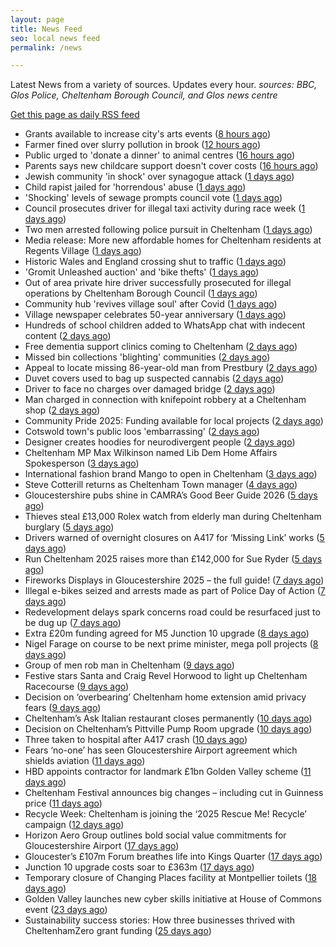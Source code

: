 ```yaml
---
layout: page
title: News Feed
seo: local news feed
permalink: /news

---
```


Latest News from a variety of sources. Updates every hour.
_sources: BBC, Glos Police, Cheltenham Borough Council, and Glos news centre_

[Get this page as daily RSS feed](/daily.rss)

<!-- news_marker starts -->
- Grants available to increase city's arts events ([8 hours ago](https://www.bbc.com/news/articles/cy85epwxdy2o?at_medium=RSS&at_campaign=rss))
- Farmer fined over slurry pollution in brook ([12 hours ago](https://www.bbc.com/news/articles/cy8rm90rdrpo?at_medium=RSS&at_campaign=rss))
- Public urged to 'donate a dinner' to animal centres ([16 hours ago](https://www.bbc.com/news/articles/c3dr2pzykmpo?at_medium=RSS&at_campaign=rss))
- Parents says new childcare support doesn't cover costs ([16 hours ago](https://www.bbc.com/news/articles/cy85pw0yw6lo?at_medium=RSS&at_campaign=rss))
- Jewish community 'in shock' over synagogue attack ([1 days ago](https://www.bbc.com/news/articles/c701yjegre6o?at_medium=RSS&at_campaign=rss))
- Child rapist jailed for 'horrendous' abuse ([1 days ago](https://www.bbc.com/news/articles/c3drym59gn1o?at_medium=RSS&at_campaign=rss))
- 'Shocking' levels of sewage prompts council vote ([1 days ago](https://www.bbc.com/news/articles/cm2d08x8vkro?at_medium=RSS&at_campaign=rss))
- Council prosecutes driver for illegal taxi activity during race week ([1 days ago](https://gloucesternewscentre.co.uk/council-prosecutes-driver-for-illegal-taxi-activity-during-race-week/))
- Two men arrested following police pursuit in Cheltenham ([1 days ago](https://gloucesternewscentre.co.uk/two-men-arrested-following-police-pursuit-in-cheltenham/))
- Media release: More new affordable homes for Cheltenham residents at Regents Village ([1 days ago](https://www.cheltenham.gov.uk/news/article/3055/media_release_more_new_affordable_homes_for_cheltenham_residents_at_regents_village))
- Historic Wales and England crossing shut to traffic ([1 days ago](https://www.bbc.com/news/articles/c89d21xjldqo?at_medium=RSS&at_campaign=rss))
- 'Gromit Unleashed auction' and 'bike thefts' ([1 days ago](https://www.bbc.com/news/articles/c147ypn1717o?at_medium=RSS&at_campaign=rss))
- Out of area private hire driver successfully prosecuted for illegal operations by Cheltenham Borough Council ([1 days ago](https://www.cheltenham.gov.uk/news/article/3054/out_of_area_private_hire_driver_successfully_prosecuted_for_illegal_operations_by_cheltenham_borough_council))
- Community hub 'revives village soul' after Covid ([1 days ago](https://www.bbc.com/news/articles/c3vz2dy5p2ro?at_medium=RSS&at_campaign=rss))
- Village newspaper celebrates 50-year anniversary ([1 days ago](https://www.bbc.com/news/articles/c9qnez5583go?at_medium=RSS&at_campaign=rss))
- Hundreds of school children added to WhatsApp chat with indecent content ([2 days ago](https://www.bbc.com/news/articles/cn82p2yyg4zo?at_medium=RSS&at_campaign=rss))
- Free dementia support clinics coming to Cheltenham ([2 days ago](https://gloucesternewscentre.co.uk/free-dementia-support-clinics-coming-to-cheltenham/))
- Missed bin collections 'blighting' communities ([2 days ago](https://www.bbc.com/news/articles/c0jq6958w0qo?at_medium=RSS&at_campaign=rss))
- Appeal to locate missing 86-year-old man from Prestbury ([2 days ago](https://gloucesternewscentre.co.uk/appeal-to-locate-missing-86-year-old-man-from-prestbury/))
- Duvet covers used to bag up suspected cannabis ([2 days ago](https://www.bbc.com/news/articles/cg42p4p72wwo?at_medium=RSS&at_campaign=rss))
- Driver to face no charges over damaged bridge ([2 days ago](https://www.bbc.com/news/articles/cly6pdldxkvo?at_medium=RSS&at_campaign=rss))
- Man charged in connection with knifepoint robbery at a Cheltenham shop ([2 days ago](https://gloucesternewscentre.co.uk/man-charged-in-connection-with-knifepoint-robbery-at-a-cheltenham-shop/))
- Community Pride 2025: Funding available for local projects ([2 days ago](https://www.cheltenham.gov.uk/news/article/3053/community_pride_2025_funding_available_for_local_projects))
- Cotswold town's public loos 'embarrassing' ([2 days ago](https://www.bbc.com/news/articles/cy4j155ek3yo?at_medium=RSS&at_campaign=rss))
- Designer creates hoodies for neurodivergent people ([2 days ago](https://www.bbc.com/news/articles/cvg0j8kpjvlo?at_medium=RSS&at_campaign=rss))
- Cheltenham MP Max Wilkinson named Lib Dem Home Affairs Spokesperson ([3 days ago](https://gloucesternewscentre.co.uk/cheltenham-mp-max-wilkinson-named-lib-dem-home-affairs-spokesperson/))
- International fashion brand Mango to open in Cheltenham ([3 days ago](https://gloucesternewscentre.co.uk/international-fashion-brand-mango-to-open-in-cheltenham/))
- Steve Cotterill returns as Cheltenham Town manager ([4 days ago](https://gloucesternewscentre.co.uk/steve-cotterill-returns-as-cheltenham-town-manager/))
- Gloucestershire pubs shine in CAMRA’s Good Beer Guide 2026 ([5 days ago](https://gloucesternewscentre.co.uk/gloucestershire-pubs-shine-in-camras-good-beer-guide-2026/))
- Thieves steal £13,000 Rolex watch from elderly man during Cheltenham burglary ([5 days ago](https://gloucesternewscentre.co.uk/thieves-steal-13000-rolex-watch-from-elderly-man-during-cheltenham-burglary/))
- Drivers warned of overnight closures on A417 for ‘Missing Link’ works ([5 days ago](https://gloucesternewscentre.co.uk/drivers-warned-of-overnight-closures-on-a417-for-missing-link-works/))
- Run Cheltenham 2025 raises more than £142,000 for Sue Ryder ([5 days ago](https://gloucesternewscentre.co.uk/run-cheltenham-2025-raises-more-than-142000-for-sue-ryder/))
- Fireworks Displays in Gloucestershire 2025 – the full guide! ([7 days ago](https://gloucesternewscentre.co.uk/fireworks-displays-in-gloucestershire-2025-the-full-guide/))
- Illegal e-bikes seized and arrests made as part of Police Day of Action ([7 days ago](https://gloucesternewscentre.co.uk/illegal-e-bikes-seized-and-arrests-made-as-part-of-police-day-of-action/))
- Redevelopment delays spark concerns road could be resurfaced just to be dug up ([7 days ago](https://gloucesternewscentre.co.uk/redevelopment-delays-spark-concerns-road-could-be-resurfaced-just-to-be-dug-up/))
- Extra £20m funding agreed for M5 Junction 10 upgrade ([8 days ago](https://gloucesternewscentre.co.uk/extra-20m-funding-agreed-for-m5-junction-10-upgrade/))
- Nigel Farage on course to be next prime minister, mega poll projects ([8 days ago](https://gloucesternewscentre.co.uk/nigel-farage-on-course-to-be-next-prime-minister-mega-poll-projects/))
- Group of men rob man in Cheltenham ([9 days ago](https://gloucesternewscentre.co.uk/group-of-men-rob-man-in-cheltenham/))
- Festive stars Santa and Craig Revel Horwood to light up Cheltenham Racecourse ([9 days ago](https://gloucesternewscentre.co.uk/festive-stars-santa-and-craig-revel-horwood-to-light-up-cheltenham-racecourse/))
- Decision on ‘overbearing’ Cheltenham home extension amid privacy fears ([9 days ago](https://gloucesternewscentre.co.uk/decision-on-overbearing-cheltenham-home-extension-amid-privacy-fears/))
- Cheltenham’s Ask Italian restaurant closes permanently ([10 days ago](https://gloucesternewscentre.co.uk/cheltenhams-ask-italian-restaurant-closes-permanently/))
- Decision on Cheltenham’s Pittville Pump Room upgrade ([10 days ago](https://gloucesternewscentre.co.uk/decision-on-cheltenhams-pittville-pump-room-upgrade/))
- Three taken to hospital after A417 crash ([10 days ago](https://gloucesternewscentre.co.uk/three-taken-to-hospital-after-a417-crash/))
- Fears ‘no-one’ has seen Gloucestershire Airport agreement which shields aviation ([11 days ago](https://gloucesternewscentre.co.uk/fears-no-one-has-seen-gloucestershire-airport-agreement-which-shields-aviation/))
- HBD appoints contractor for landmark £1bn Golden Valley scheme ([11 days ago](https://www.cheltenham.gov.uk/news/article/3052/hbd_appoints_contractor_for_landmark_1bn_golden_valley_scheme))
- Cheltenham Festival announces big changes – including cut in Guinness price ([11 days ago](https://gloucesternewscentre.co.uk/cheltenham-festival-announces-big-changes-including-cut-in-guinness-price/))
- Recycle Week: Cheltenham is joining the ‘2025 Rescue Me! Recycle’ campaign ([12 days ago](https://www.cheltenham.gov.uk/news/article/3051/recycle_week_cheltenham_is_joining_the_2025_rescue_me_recycle_campaign))
- Horizon Aero Group outlines bold social value commitments for Gloucestershire Airport ([17 days ago](https://www.cheltenham.gov.uk/news/article/3050/horizon_aero_group_outlines_bold_social_value_commitments_for_gloucestershire_airport))
- Gloucester’s £107m Forum breathes life into Kings Quarter ([17 days ago](https://www.bbc.co.uk/sounds/play/p0m3bdlx?at_medium=RSS&at_campaign=rss))
- Junction 10 upgrade costs soar to £363m ([17 days ago](https://www.bbc.co.uk/sounds/play/p0m3b7xf?at_medium=RSS&at_campaign=rss))
- Temporary closure of Changing Places facility at Montpellier toilets ([18 days ago](https://www.cheltenham.gov.uk/news/article/3048/temporary_closure_of_changing_places_facility_at_montpellier_toilets))
- Golden Valley launches new cyber skills initiative at  House of Commons event ([23 days ago](https://www.cheltenham.gov.uk/news/article/3047/golden_valley_launches_new_cyber_skills_initiative_at_house_of_commons_event))
- Sustainability success stories: How three businesses thrived with CheltenhamZero grant funding ([25 days ago](https://www.cheltenham.gov.uk/news/article/3046/sustainability_success_stories_how_three_businesses_thrived_with_cheltenhamzero_grant_funding))

<!-- news_marker ends -->
